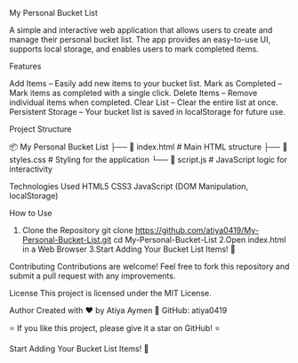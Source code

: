 My Personal Bucket List

A simple and interactive web application that allows users to create and manage their personal bucket list. The app provides an easy-to-use UI, supports local storage, and enables users to mark completed items.

Features

Add Items – Easily add new items to your bucket list.
Mark as Completed – Mark items as completed with a single click.
Delete Items – Remove individual items when completed.
Clear List – Clear the entire list at once.
Persistent Storage – Your bucket list is saved in localStorage for future use.

Project Structure

📦 My Personal Bucket List
├── 📄 index.html   # Main HTML structure
├── 🎨 styles.css   # Styling for the application
└── 🎯 script.js    # JavaScript logic for interactivity

Technologies Used
HTML5
CSS3
JavaScript (DOM Manipulation, localStorage)

How to Use
1. Clone the Repository
   git clone https://github.com/atiya0419/My-Personal-Bucket-List.git
   cd My-Personal-Bucket-List
2.Open index.html in a Web Browser
3.Start Adding Your Bucket List Items! 🎉

Contributing
Contributions are welcome! Feel free to fork this repository and submit a pull request with any improvements.

License
This project is licensed under the MIT License.

Author
Created with ❤️ by Atiya Aymen
🔗 GitHub: atiya0419

⭐ If you like this project, please give it a star on GitHub! ⭐



Start Adding Your Bucket List Items! 🎉
